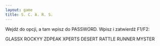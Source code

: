 ```yaml
---
layout: game
title: S. C. A. R. S.
---
```


Wejdź do opcji, a tam wpisz do PASSWORD. Wpisz i zatwierdź 
F1/F2:

GLASSX
ROCKYY
ZDPEAK
XPERTS
DESERT
RATTLE
RUNNER
MYSTER
